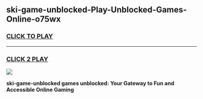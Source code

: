 
## ski-game-unblocked-Play-Unblocked-Games-Online-o75wx
<h3>
<a href="https://premium76.site?title=ski-game-unblocked&ref=25A">CLICK TO PLAY</a></h3>
<hr>

<h3>
<a href="https://premium76.site?title=ski-game-unblocked&ref=25A">CLICK 2 PLAY</a>
  
</h3>

<a href="https://premium76.site?title=ski-game-unblocked&ref=25A"><img src="https://clearcache.store/games.png"></a>


**ski-game-unblocked games unblocked: Your Gateway to Fun and Accessible Online Gaming**
